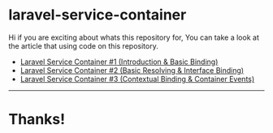 # laravel-service-container

Hi if you are exciting about whats this repository for, You can take a look at the article that using code on this repository.

<ul>
  <li>
    <a href="https://kodinger.com/laravel-service-container-1/">Laravel Service Container #1 (Introduction & Basic Binding)</a>
  </li>
  <li>
    <a href="https://kodinger.com/laravel-service-container-2/">Laravel Service Container #2 (Basic Resolving & Interface Binding)</a>
  </li>
  <li>
    <a href="https://kodinger.com/laravel-service-container-3/">Laravel Service Container #3 (Contextual Binding & Container Events)</a>
  </li>
</ul>

<hr >

# Thanks!


